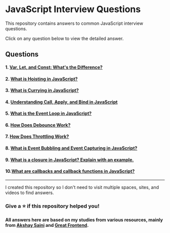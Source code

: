# JavaScript Interview Questions

This repository contains answers to common JavaScript interview questions.

Click on any question below to view the detailed answer.

## Questions

#### 1. [Var, Let, and Const: What's the Difference?](./Var%20Let%20Const.md)

#### 2. [What is Hoisting in JavaScript?](./Hoisting.md)

#### 3. [What is Currying in JavaScript?](./Currying%20in%20JS.md)

#### 4. [Understanding Call, Apply, and Bind in JavaScript](./call%2C%20apply%2C%20bind%20in%20JS.md)

#### 5. [What is the Event Loop in JavaScript?](./Event%20Loop.md)

#### 6. [How Does Debounce Work?](./Debounce.md)

#### 7. [How Does Throttling Work?](./Throttling.md)

#### 8. [What is Event Bubbling and Event Capturing in JavaScript?](./Event%20Bubbling%20and%20Capturing.md)

#### 9. [What is a closure in JavaScript? Explain with an example.](./Closures.md)

#### 10.[What are callbacks and callback functions in JavaScript?](./Callback.md)

---

I created this repository so I don't need to visit multiple spaces, sites, and videos to find answers.

### Give a ⭐️ if this repository helped you!

#### All answers here are based on my studies from various resources, mainly from [Akshay Saini](https://www.youtube.com/@akshaymarch7) and [Great Frontend](https://www.greatfrontend.com/).
